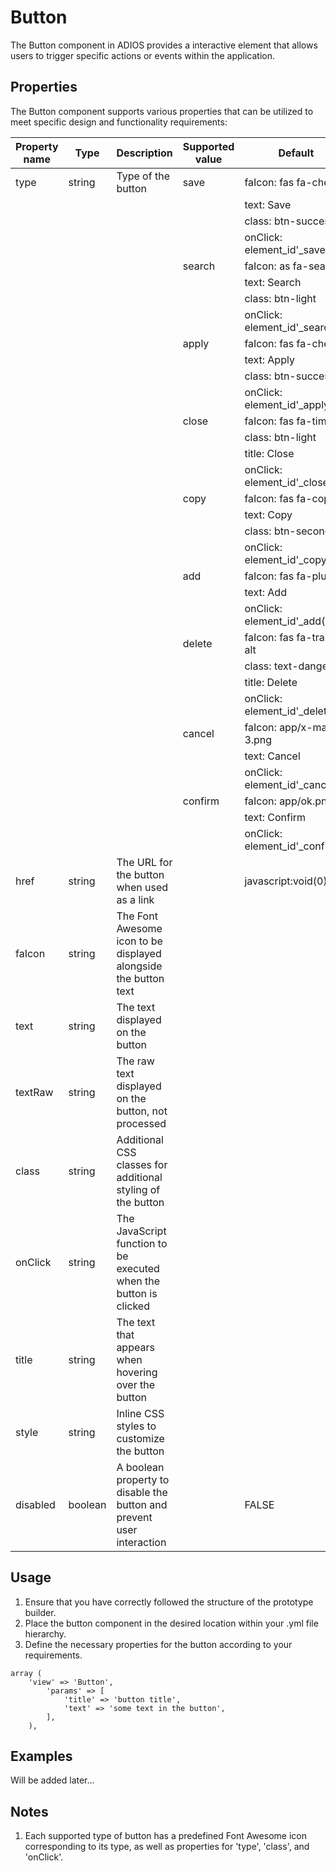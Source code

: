 # Button

The Button component in ADIOS provides a interactive element that allows users to trigger specific actions or events within the application.

## Properties

The Button component supports various properties that can be utilized to meet specific design and functionality requirements:

| Property name | Type    | Description                                                           | Supported value | Default                        |
| ------------- | ------- | --------------------------------------------------------------------- | --------------- | ------------------------------ |
| type          | string  | Type of the button                                                    | save            | faIcon: fas fa-check           |
|               |         |                                                                       |                 | text: Save                     |
|               |         |                                                                       |                 | class: btn-success             |
|               |         |                                                                       |                 | onClick: element_id'_save()    |
|               |         |                                                                       | search          | faIcon: as fa-search           |
|               |         |                                                                       |                 | text: Search                   |
|               |         |                                                                       |                 | class: btn-light               |
|               |         |                                                                       |                 | onClick: element_id'_search()  |
|               |         |                                                                       | apply           | faIcon: fas fa-check           |
|               |         |                                                                       |                 | text: Apply                    |
|               |         |                                                                       |                 | class: btn-success             |
|               |         |                                                                       |                 | onClick: element_id'_apply()   |
|               |         |                                                                       | close           | faIcon: fas fa-times           |
|               |         |                                                                       |                 | class: btn-light               |
|               |         |                                                                       |                 | title: Close                   |
|               |         |                                                                       |                 | onClick: element_id'_close()   |
|               |         |                                                                       | copy            | faIcon: fas fa-copy            |
|               |         |                                                                       |                 | text: Copy                     |
|               |         |                                                                       |                 | class: btn-secondary           |
|               |         |                                                                       |                 | onClick: element_id'_copy()    |
|               |         |                                                                       | add             | faIcon: fas fa-plus            |
|               |         |                                                                       |                 | text: Add                      |
|               |         |                                                                       |                 | onClick: element_id'_add()     |
|               |         |                                                                       | delete          | faIcon: fas fa-trash-alt       |
|               |         |                                                                       |                 | class: text-danger             |
|               |         |                                                                       |                 | title: Delete                  |
|               |         |                                                                       |                 | onClick: element_id'_delete()  |
|               |         |                                                                       | cancel          | faIcon: app/x-mark-3.png       |
|               |         |                                                                       |                 | text: Cancel                   |
|               |         |                                                                       |                 | onClick: element_id'_cancel()  |
|               |         |                                                                       | confirm         | faIcon: app/ok.png             |
|               |         |                                                                       |                 | text: Confirm                  |
|               |         |                                                                       |                 | onClick: element_id'_confirm() |
| href          | string  | The URL for the button when used as a link                            |                 | javascript:void(0)             |
| faIcon        | string  | The Font Awesome icon to be displayed alongside the button text       |                 |                                |
| text          | string  | The text displayed on the button                                      |                 |                                |
| textRaw       | string  | The raw text displayed on the button, not processed                   |                 |                                |
| class         | string  | Additional CSS classes for additional styling of the button           |                 |                                |
| onClick       | string  | The JavaScript function to be executed when the button is clicked     |                 |                                |
| title         | string  | The text that appears when hovering over the button                   |                 |                                |
| style         | string  | Inline CSS styles to customize the button                             |                 |                                |
| disabled      | boolean | A boolean property to disable the button and prevent user interaction |                 | FALSE                          |

## Usage

1. Ensure that you have correctly followed the structure of the prototype builder.
2. Place the button component in the desired location within your .yml file hierarchy.
3. Define the necessary properties for the button according to your requirements.

```
array (
    'view' => 'Button',
        'params' => [
            'title' => 'button title',
            'text' => 'some text in the button',
        ],
    ),
```

## Examples

Will be added later...

## Notes

1. Each supported type of button has a predefined Font Awesome icon corresponding to its type, as well as properties for 'type', 'class', and 'onClick'.
